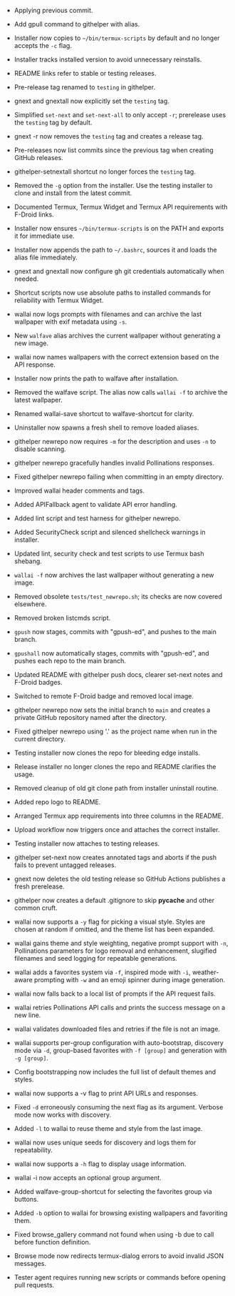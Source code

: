 - Applying previous commit.
- Add gpull command to githelper with alias.
- Installer now copies to `~/bin/termux-scripts` by default and no longer
  accepts the `-c` flag.
- Installer tracks installed version to avoid unnecessary reinstalls.
- README links refer to stable or testing releases.
- Pre-release tag renamed to `testing` in githelper.
- gnext and gnextall now explicitly set the `testing` tag.
- Simplified `set-next` and `set-next-all` to only accept `-r`; prerelease uses
  the `testing` tag by default.
- gnext -r now removes the `testing` tag and creates a release tag.
- Pre-releases now list commits since the previous tag when creating GitHub releases.
- githelper-setnextall shortcut no longer forces the `testing` tag.
- Removed the `-g` option from the installer. Use the testing installer to clone and install from the latest commit.
- Documented Termux, Termux Widget and Termux API requirements with F-Droid links.
- Installer now ensures `~/bin/termux-scripts` is on the PATH and exports it for immediate use.
- Installer now appends the path to `~/.bashrc`, sources it and loads the alias file immediately.

- gnext and gnextall now configure gh git credentials automatically when needed.

- Shortcut scripts now use absolute paths to installed commands for reliability with Termux Widget.
- wallai now logs prompts with filenames and can archive the last wallpaper with exif metadata using `-s`.
- New `walfave` alias archives the current wallpaper without generating a new image.
- wallai now names wallpapers with the correct extension based on the API response.
- Installer now prints the path to walfave after installation.

- Removed the walfave script. The alias now calls `wallai -f` to archive the
  latest wallpaper.

- Renamed wallai-save shortcut to walfave-shortcut for clarity.
- Uninstaller now spawns a fresh shell to remove loaded aliases.
- githelper newrepo now requires `-m` for the description and uses `-n` to disable scanning.
- githelper newrepo gracefully handles invalid Pollinations responses.
- Fixed githelper newrepo failing when committing in an empty directory.
- Improved wallai header comments and tags.
- Added APIFallback agent to validate API error handling.
- Added lint script and test harness for githelper newrepo.
- Added SecurityCheck script and silenced shellcheck warnings in installer.
- Updated lint, security check and test scripts to use Termux bash shebang.
- `wallai -f` now archives the last wallpaper without generating a new image.
- Removed obsolete `tests/test_newrepo.sh`; its checks are now covered elsewhere.
- Removed broken listcmds script.
- `gpush` now stages, commits with "gpush-ed", and pushes to the main branch.
- `gpushall` now automatically stages, commits with "gpush-ed", and pushes each repo to the main branch.
- Updated README with githelper push docs, clearer set-next notes and F-Droid badges.
- Switched to remote F-Droid badge and removed local image.
- githelper newrepo now sets the initial branch to `main` and creates a private GitHub repository named after the directory.
- Fixed githelper newrepo using '.' as the project name when run in the current directory.
- Testing installer now clones the repo for bleeding edge installs.
- Release installer no longer clones the repo and README clarifies the usage.
- Removed cleanup of old git clone path from installer uninstall routine.
- Added repo logo to README.
- Arranged Termux app requirements into three columns in the README.
- Upload workflow now triggers once and attaches the correct installer.
- Testing installer now attaches to testing releases.
- githelper set-next now creates annotated tags and aborts if the push fails to prevent untagged releases.
- gnext now deletes the old testing release so GitHub Actions publishes a fresh prerelease.
- githelper now creates a default .gitignore to skip __pycache__ and other common cruft.
- wallai now supports a `-y` flag for picking a visual style. Styles are chosen at random if omitted, and the theme list has been expanded.
- wallai gains theme and style weighting, negative prompt support with `-n`,
  Pollinations parameters for logo removal and enhancement, slugified filenames
  and seed logging for repeatable generations.
- wallai adds a favorites system via `-f`, inspired mode with `-i`,
  weather-aware prompting with `-w` and an emoji spinner during image generation.
- wallai now falls back to a local list of prompts if the API request fails.
- wallai retries Pollinations API calls and prints the success message on a new line.
- wallai validates downloaded files and retries if the file is not an image.
- wallai supports per-group configuration with auto-bootstrap, discovery mode via `-d`,
  group-based favorites with `-f [group]` and generation with `-g [group]`.
- Config bootstrapping now includes the full list of default themes and styles.
- wallai now supports a -v flag to print API URLs and responses.
- Fixed `-d` erroneously consuming the next flag as its argument. Verbose mode now works with discovery.
- Added `-l` to wallai to reuse theme and style from the last image.
- wallai now uses unique seeds for discovery and logs them for repeatability.
- wallai now supports a `-h` flag to display usage information.
- wallai -i now accepts an optional group argument.
- Added walfave-group-shortcut for selecting the favorites group via buttons.
- Added `-b` option to wallai for browsing existing wallpapers and favoriting them.

- Fixed browse_gallery command not found when using -b due to call before function definition.
- Browse mode now redirects termux-dialog errors to avoid invalid JSON messages.
- Tester agent requires running new scripts or commands before opening pull requests.
